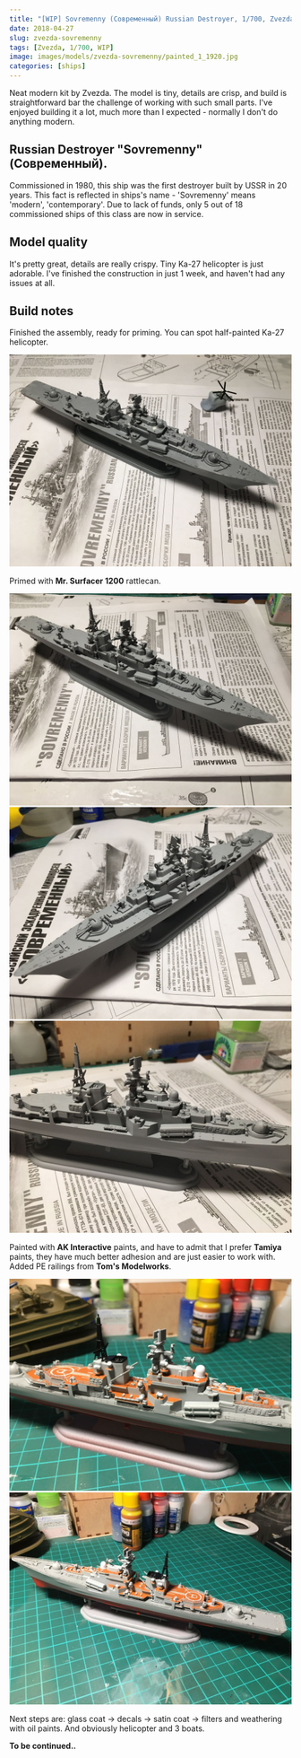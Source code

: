 ```yaml
---
title: "[WIP] Sovremenny (Современный) Russian Destroyer, 1/700, Zvezda, 2018"
date: 2018-04-27
slug: zvezda-sovremenny
tags: [Zvezda, 1/700, WIP]
image: images/models/zvezda-sovremenny/painted_1_1920.jpg
categories: [ships]
---
```


Neat modern kit by Zvezda. The model is tiny, details are crisp, and build is straightforward bar the challenge of working with such small parts.
I've enjoyed building it a lot, much more than I expected - normally I don't do anything modern.

## Russian Destroyer "Sovremenny" (Современный).

Commissioned in 1980, this ship was the first destroyer built by USSR in 20 years. This fact is reflected in ships's name - 'Sovremenny' means 'modern', 'contemporary'. Due to lack of funds, only 5 out of 18 commissioned ships of this class are now in service.

## Model quality

It's pretty great, details are really crispy. Tiny Ka-27 helicopter is just adorable. I've finished the construction in just 1 week, and haven't had any issues at all.

## Build notes

Finished the assembly, ready for priming. You can spot half-painted Ka-27 helicopter.

![before_priming](/images/models/zvezda-sovremenny/before_priming_1920.jpg)

Primed with **Mr. Surfacer 1200** rattlecan.

![wip 1](/images/models/zvezda-sovremenny/primed_1_1920.jpg)
![wip 2](/images/models/zvezda-sovremenny/primed_2_1920.jpg)
![wip 3](/images/models/zvezda-sovremenny/primed_3_1920.jpg)


Painted with **AK Interactive** paints, and have to admit that I prefer **Tamiya** paints, they have much better adhesion and are just easier to work with.
Added PE railings from **Tom's Modelworks**.

![painted_1](/images/models/zvezda-sovremenny/painted_1_1920.jpg)
![painted_2](/images/models/zvezda-sovremenny/painted_2_1920.jpg)

Next steps are: glass coat -> decals -> satin coat -> filters and weathering with oil paints.
And obviously helicopter and 3 boats.

**To be continued..**
